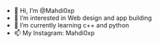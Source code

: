 - 👋 Hi, I’m @Mahdi0xp
- 👀 I’m interested in Web design and app building
- 🌱 I’m currently learning c++ and python
- 📫 My Instagram: Mahdi0xp

